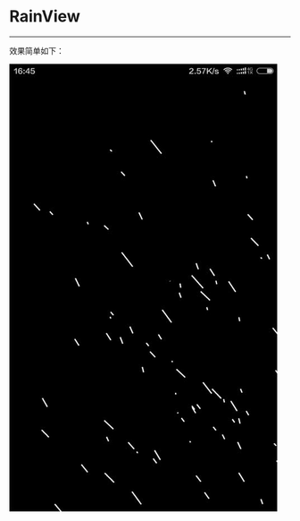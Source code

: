 # RainView
---
效果简单如下：

![Alt text](https://github.com/RongRongRongRong/RainView/blob/master/Rian.jpg)
